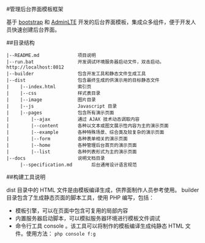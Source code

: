 #管理后台界面模板框架

基于 [bootstrap](https://github.com/twbs/bootstrap) 和 
[AdminLTE](https://github.com/almasaeed2010/AdminLTE) 开发的后台界面模板，集成众多组件，便于开发人员快速创建后台界面。

##目录结构

    |--README.md              项目说明
    |--run.bat                开发调试环境服务器启动文件，双击启动。http://localhost:8012
    |--builder                包含开发工具和静态文件生成工具
    |--dist                   包含最终生成的供演示用的目标静态文件
    |    |--index.html        索引页
    |    |--css               样式表目录
    |    |--image             图片目录
    |    |--js                Javascript 目录
    |    |--pages             包含所有演示页面
    |        |--ajax          通过 AJAX 技术动态调取内容
    |        |--content       各种以文本或图文展示性内容为主的演示页面
    |        |--example       各种特殊场景、综合类及较复杂的演示页面
    |        |--form          各种表单相关的演示页面
    |        |--home          各种管理后台首页的演示页面
    |        |--list          各种列表形式为主的演示页面
    |--docs                   说明文档目录
         |--specification.md       后台通用设计语言规范

##构建工具说明

dist 目录中的 HTML 文件是由模板编译生成，供界面制作人员参考使用。
builder 目录包含了生成静态页面的脚本工具，使用 PHP 编写，包括：

* 模板引擎，可以在页面中包含可复用的局部内容
* 内置服务器启动脚本，可以模拟服务器环境进行模板文件调试
* 命令行工具 console 。该工具可以将制作的模板编译生成纯静态 HTML 文件。使用方法： `php console f:g`
